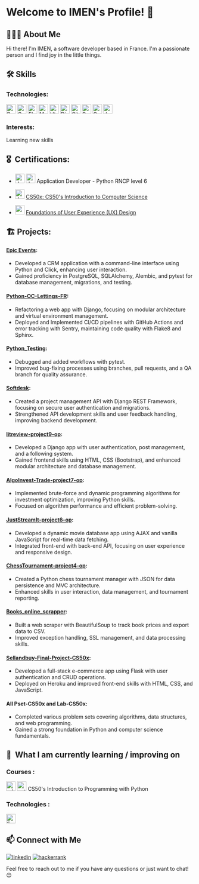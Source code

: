 # Welcome to IMEN's Profile! 👋

## 👩🏻‍💻 About Me

Hi there! I'm IMEN, a software developer based in France. I'm a passionate person and I find joy in the little things.

## 🛠 Skills

### Technologies: 
<img src="https://img.shields.io/badge/Python-282C34?logo=python&logoColor=blue" alt="Python logo" title="Python" height="25" /> <img src="https://img.shields.io/badge/-282C34?logo=c&logoColor=blue" alt="C logo" title="" height="25" /> <img src="https://img.shields.io/badge/Flask-282C34?logo=flask&logoColor=black" alt="Flask logo" title="Flask" height="25" /> <img src="https://img.shields.io/badge/Mysql-282C34?logo=Mysql&logoColor=blue" alt="Mysql logo" title="Mysql" height="25" /> <img src="https://img.shields.io/badge/Html5-282C34?logo=Html5&logoColor=orqnge" alt="Html5 logo" title="Html5" height="25" /> <img src="https://img.shields.io/badge/Django-282C34?logo=django&logoColor=green" alt="Django logo" title="Django" height="25" /> <img src="https://img.shields.io/badge/Git-282C34?logo=Git&logoColor=red" alt="Git logo" title="Git" height="25" /> <img src="https://img.shields.io/badge/Postgresql-282C34?logo=Postgresql&logoColor=blue" alt="Postgresql logo" title="Postgresql" height="25" /> <img src="https://img.shields.io/badge/CSS3-282C34?logo=css3&logoColor=blue" alt="Css3 logo" title="Css3" height="25" /> <img src="https://img.shields.io/badge/JavaScript-282C34?logo=javascript&logoColor=F7DF1E" alt="JavaScript logo" title="JavaScript" height="25" />

### Interests: 
Learning new skills 

## 🎖️  Certifications:
- <img src="https://upload.wikimedia.org/wikipedia/fr/0/0d/Logo_OpenClassrooms.png?20210604083359" alt="duck logo" title="python" height="25" />  <img src="https://user-images.githubusercontent.com/25181517/183423507-c056a6f9-1ba8-4312-a350-19bcbc5a8697.png" alt="duck logo" title="python" height="25" /> Application Developer - Python RNCP level 6

- <img src="https://cs50.gallerycdn.vsassets.io/extensions/cs50/ddb50/1.1.2/1691002683906/Microsoft.VisualStudio.Services.Icons.Default" alt="duck logo" title="duck" height="25" /> [CS50x: CS50's Introduction to Computer Science](https://courses.edx.org/certificates/5680e4345ce9468cb59986a7b50e0f9c)

- <img src="https://upload.wikimedia.org/wikipedia/commons/thumb/c/c1/Google_%22G%22_logo.svg/2048px-Google_%22G%22_logo.svg.png" alt="google" title="google" height="25" /> [Foundations of User Experience (UX) Design
](https://coursera.org/share/c694bde9ad872ccf482be23bb5b49faf)

## 🏗️ Projects:

#### [Epic Events](https://github.com/br-imen/epic_events):
- Developed a CRM application with a command-line interface using Python and Click, enhancing user interaction.
- Gained proficiency in PostgreSQL, SQLAlchemy, Alembic, and pytest for database management, migrations, and testing.

#### [Python-OC-Lettings-FR](https://github.com/br-imen/Python-OC-Lettings-FR):
- Refactoring a web app with Django, focusing on modular architecture and virtual environment management.
- Deployed and Implemented CI/CD pipelines with GitHub Actions and error tracking with Sentry, maintaining code quality with Flake8 and Sphinx.

#### [Python_Testing](https://github.com/br-imen/Python_Testing):
- Debugged and added workflows with pytest.
- Improved bug-fixing processes using branches, pull requests, and a QA branch for quality assurance.

#### [Softdesk](https://github.com/br-imen/softdesk):
- Created a project management API with Django REST Framework, focusing on secure user authentication and migrations.
- Strengthened API development skills and user feedback handling, improving backend development.

#### [litreview-project9-op](https://github.com/br-imen/litreview-project9-op):
- Developed a Django app with user authentication, post management, and a following system.
- Gained frontend skills using HTML, CSS (Bootstrap), and enhanced modular architecture and database management.

#### [AlgoInvest-Trade-project7-op](https://github.com/br-imen/AlgoInvest-Trade-project7-op):
- Implemented brute-force and dynamic programming algorithms for investment optimization, improving Python skills.
- Focused on algorithm performance and efficient problem-solving.

#### [JustStreamIt-project6-op](https://github.com/br-imen/JustStreamIt-project6-op):
- Developed a dynamic movie database app using AJAX and vanilla JavaScript for real-time data fetching.
- Integrated front-end with back-end API, focusing on user experience and responsive design.

#### [ChessTournament-project4-op](https://github.com/br-imen/ChessTournament-project4-op):
- Created a Python chess tournament manager with JSON for data persistence and MVC architecture.
- Enhanced skills in user interaction, data management, and tournament reporting.

#### [Books_online_scrapper](https://github.com/br-imen/Books_online_scrapper):
- Built a web scraper with BeautifulSoup to track book prices and export data to CSV.
- Improved exception handling, SSL management, and data processing skills.

#### [Sellandbuy-Final-Project-CS50x](https://github.com/br-imen/sellandbuy-Final-Project-CS50x):
- Developed a full-stack e-commerce app using Flask with user authentication and CRUD operations.
- Deployed on Heroku and improved front-end skills with HTML, CSS, and JavaScript.

#### All Pset-CS50x and Lab-CS50x:
- Completed various problem sets covering algorithms, data structures, and web programming.
- Gained a strong foundation in Python and computer science fundamentals.


## 📖  What I am currently learning / improving on
   
   ###  Courses :
   <img src="https://www.edx.org/trademarks/edx-logo-registered-elm.png" alt="edx logo" title="edx" height="25" /> <img src="https://user-images.githubusercontent.com/25181517/183423507-c056a6f9-1ba8-4312-a350-19bcbc5a8697.png" alt="python logo" title="python" height="25" />
 CS50's Introduction to Programming with Python



### Technologies :

   <img src="https://img.shields.io/badge/FastAPI-282C34?logo=FastAPI&logoColor=blue green" alt="FastAPI logo" title="FastAPI" height="25" />


## 📫 Connect with Me

[<img alt=linkedin src="https://img.shields.io/static/v1?message=LinkedIn&logo=linkedin&label=&color=0077B5&logoColor=white&labelColor=&style=for-the-badge">](https://www.linkedin.com/in/imenbr/)
[<img alt=hackerrank src="https://img.shields.io/static/v1?message=Hackerrank&logo=hackerrank&label=&color=2ccc64&logoColor=white&labelColor=&style=for-the-badge">](https://www.hackerrank.com/profile/imen_benrhouma)


Feel free to reach out to me if you have any questions or just want to chat! 😊
